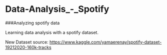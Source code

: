 # Data-Analysis_-_Spotify
###Analyzing spotify data

Learning data analysis with a spotify dataset.

New Dataset source: https://www.kaggle.com/yamaerenay/spotify-dataset-19212020-160k-tracks 